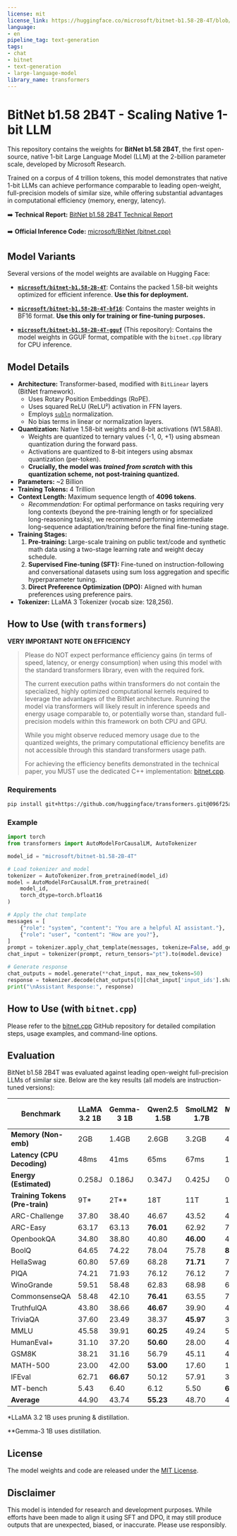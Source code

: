 ```yaml
---
license: mit
license_link: https://huggingface.co/microsoft/bitnet-b1.58-2B-4T/blob/main/LICENSE
language:
- en
pipeline_tag: text-generation
tags:
- chat
- bitnet
- text-generation
- large-language-model
library_name: transformers
---
```


# BitNet b1.58 2B4T - Scaling Native 1-bit LLM

This repository contains the weights for **BitNet b1.58 2B4T**, the first open-source, native 1-bit Large Language Model (LLM) at the 2-billion parameter scale, developed by Microsoft Research.

Trained on a corpus of 4 trillion tokens, this model demonstrates that native 1-bit LLMs can achieve performance comparable to leading open-weight, full-precision models of similar size, while offering substantial advantages in computational efficiency (memory, energy, latency).

➡️ **Technical Report:** [BitNet b1.58 2B4T Technical Report](https://arxiv.org/abs/2504.12285)

➡️ **Official Inference Code:** [microsoft/BitNet (bitnet.cpp)](https://github.com/microsoft/BitNet)

## Model Variants

Several versions of the model weights are available on Hugging Face:

* [**`microsoft/bitnet-b1.58-2B-4T`**](https://huggingface.co/microsoft/bitnet-b1.58-2B-4T): Contains the packed 1.58-bit weights optimized for efficient inference. **Use this for deployment.**

* [**`microsoft/bitnet-b1.58-2B-4T-bf16`**](https://huggingface.co/microsoft/bitnet-b1.58-2B-4T-bf16): Contains the master weights in BF16 format. **Use this only for training or fine-tuning purposes.**

* [**`microsoft/bitnet-b1.58-2B-4T-gguf`**](https://huggingface.co/microsoft/bitnet-b1.58-2B-4T-gguf) (This repository): Contains the model weights in GGUF format, compatible with the `bitnet.cpp` library for CPU inference.

## Model Details

* **Architecture:** Transformer-based, modified with `BitLinear` layers (BitNet framework).
    * Uses Rotary Position Embeddings (RoPE).
    * Uses squared ReLU (ReLU²) activation in FFN layers.
    * Employs [`subln`](https://proceedings.mlr.press/v202/wang23u.html) normalization.
    * No bias terms in linear or normalization layers.
* **Quantization:** Native 1.58-bit weights and 8-bit activations (W1.58A8).
    * Weights are quantized to ternary values {-1, 0, +1} using absmean quantization during the forward pass.
    * Activations are quantized to 8-bit integers using absmax quantization (per-token).
    * **Crucially, the model was *trained from scratch* with this quantization scheme, not post-training quantized.**
* **Parameters:** ~2 Billion
* **Training Tokens:** 4 Trillion
*   **Context Length:** Maximum sequence length of **4096 tokens**.
    *   *Recommendation:* For optimal performance on tasks requiring very long contexts (beyond the pre-training length or for specialized long-reasoning tasks), we recommend performing intermediate long-sequence adaptation/training before the final fine-tuning stage.
* **Training Stages:**
    1.  **Pre-training:** Large-scale training on public text/code and synthetic math data using a two-stage learning rate and weight decay schedule.
    2.  **Supervised Fine-tuning (SFT):** Fine-tuned on instruction-following and conversational datasets using sum loss aggregation and specific hyperparameter tuning.
    3.  **Direct Preference Optimization (DPO):** Aligned with human preferences using preference pairs.
* **Tokenizer:** LLaMA 3 Tokenizer (vocab size: 128,256).

## How to Use (with `transformers`)

**VERY IMPORTANT NOTE ON EFFICIENCY**

> Please do NOT expect performance efficiency gains (in terms of speed, latency, or energy consumption) when using this model with the standard transformers library, even with the required fork.
>
> The current execution paths within transformers do not contain the specialized, highly optimized computational kernels required to leverage the advantages of the BitNet architecture. Running the model via transformers will likely result in inference speeds and energy usage comparable to, or potentially worse than, standard full-precision models within this framework on both CPU and GPU.
>
> While you might observe reduced memory usage due to the quantized weights, the primary computational efficiency benefits are not accessible through this standard transformers usage path.
>
> For achieving the efficiency benefits demonstrated in the technical paper, you MUST use the dedicated C++ implementation: [bitnet.cpp](https://github.com/microsoft/BitNet).

### Requirements

```bash
pip install git+https://github.com/huggingface/transformers.git@096f25ae1f501a084d8ff2dcaf25fbc2bd60eba4
```

### Example

```python
import torch
from transformers import AutoModelForCausalLM, AutoTokenizer

model_id = "microsoft/bitnet-b1.58-2B-4T"

# Load tokenizer and model
tokenizer = AutoTokenizer.from_pretrained(model_id)
model = AutoModelForCausalLM.from_pretrained(
    model_id,
    torch_dtype=torch.bfloat16
)

# Apply the chat template
messages = [
    {"role": "system", "content": "You are a helpful AI assistant."},
    {"role": "user", "content": "How are you?"},
]
prompt = tokenizer.apply_chat_template(messages, tokenize=False, add_generation_prompt=True)
chat_input = tokenizer(prompt, return_tensors="pt").to(model.device)

# Generate response
chat_outputs = model.generate(**chat_input, max_new_tokens=50)
response = tokenizer.decode(chat_outputs[0][chat_input['input_ids'].shape[-1]:], skip_special_tokens=True) # Decode only the response part
print("\nAssistant Response:", response)
```

## How to Use (with `bitnet.cpp`)

Please refer to the [bitnet.cpp](https://github.com/microsoft/BitNet) GitHub repository for detailed compilation steps, usage examples, and command-line options.

## Evaluation

BitNet b1.58 2B4T was evaluated against leading open-weight full-precision LLMs of similar size. Below are the key results (all models are instruction-tuned versions):

| Benchmark             | LLaMA 3.2 1B | Gemma-3 1B | Qwen2.5 1.5B | SmolLM2 1.7B | MiniCPM 2B | **BitNet b1.58 2B** |
|--------------------------------|--------------|------------|--------------|--------------|------------|---------------------|
| **Memory (Non-emb)** | 2GB          | 1.4GB      | 2.6GB        | 3.2GB        | 4.8GB      | **0.4GB** |
| **Latency (CPU Decoding)** | 48ms         | 41ms       | 65ms         | 67ms         | 124ms      | **29ms** |
| **Energy (Estimated)** | 0.258J       | 0.186J     | 0.347J       | 0.425J       | 0.649J     | **0.028J** |
| **Training Tokens (Pre-train)**| 9T* | 2T** | 18T          | 11T          | 1.1T       | 4T                  |
| ARC-Challenge   | 37.80        | 38.40      | 46.67        | 43.52        | 44.80      | **49.91** |
| ARC-Easy        | 63.17        | 63.13      | **76.01** | 62.92        | 72.14      | 74.79               |
| OpenbookQA      | 34.80        | 38.80      | 40.80        | **46.00** | 40.20      | 41.60               |
| BoolQ                | 64.65        | 74.22      | 78.04        | 75.78        | **80.67** | 80.18               |
| HellaSwag       | 60.80        | 57.69      | 68.28        | **71.71** | 70.81      | 68.44               |
| PIQA            | 74.21        | 71.93      | 76.12        | 76.12        | 76.66      | **77.09** |
| WinoGrande           | 59.51        | 58.48      | 62.83        | 68.98        | 61.80      | **71.90** |
| CommonsenseQA       | 58.48        | 42.10      | **76.41** | 63.55        | 71.74      | 71.58               |
| TruthfulQA          | 43.80        | 38.66      | **46.67** | 39.90        | 41.41      | 45.31               |
| TriviaQA              | 37.60        | 23.49      | 38.37        | **45.97** | 34.13      | 33.57               |
| MMLU                 | 45.58        | 39.91      | **60.25** | 49.24        | 51.82      | 53.17               |
| HumanEval+        | 31.10        | 37.20      | **50.60** | 28.00        | 43.90      | 38.40               |
| GSM8K                 | 38.21        | 31.16      | 56.79        | 45.11        | 4.40       | **58.38** |
| MATH-500              | 23.00        | 42.00      | **53.00** | 17.60        | 14.80      | 43.40               |
| IFEval   | 62.71        | **66.67** | 50.12        | 57.91        | 36.81      | 53.48               |
| MT-bench         | 5.43         | 6.40       | 6.12         | 5.50         | **6.57** | 5.85                |
| **Average** | 44.90        | 43.74      | **55.23** | 48.70        | 42.05      | 54.19               |

*LLaMA 3.2 1B uses pruning & distillation.

**Gemma-3 1B uses distillation.

## License
The model weights and code are released under the [MIT License](https://huggingface.co/microsoft/bitnet-b1.58-2B-4T/blob/main/LICENSE).

## Disclaimer
This model is intended for research and development purposes. While efforts have been made to align it using SFT and DPO, it may still produce outputs that are unexpected, biased, or inaccurate. Please use responsibly.